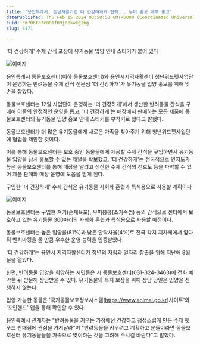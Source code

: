 ```yaml
---
title: "용인특례시, 청년자활기업 더 건강하개와 협력... 누이 좋고 매부 좋고"
datePublished: Thu Feb 15 2024 03:58:58 GMT+0000 (Coordinated Universal Time)
cuid: cm706th7c001f09joekwkg2hg
slug: 6171

---
```



'더 건강하개' 수제 간식 포장에 유기동물 입양 안내 스티커가 붙어 있다

![이미지](https://cdn.hashnode.com/res/hashnode/image/upload/v1739260536046/a0121662-aaa4-4ca1-b0a9-5909656b47da.jpeg)

용인특례시 동물보호센터(이하 동물보호센터)와 용인시지역자활센터 청년위드펫사업단이 운영하는 반려동물 수제 간식 전문점 '더 건강하개'가 유기동물 입양 홍보를 위해 맞손을 잡았다.

동물보호센터는 12일 사업단이 운영하는 '더 건강하개'에서 생산한 반려동물 간식을 구매해 이들의 안정적인 운영을 돕고, '더 건강하개'는 매장에서 판매하는 모든 제품에 동물보호센터의 유기동물 입양 홍보 안내 스티커를 부착키로 했다고 밝혔다.

동물보호센터가 더 많은 유기동물에게 새로운 가족을 찾아주기 위해 청년위드펫사업단에 협업을 제안한 것이다.

이를 통해 동물보호센터는 보호 중인 동물들에게 제공할 수제 간식을 구입하면서 유기동물 입양을 상시 홍보할 수 있는 채널을 확보했고, '더 건강하개'는 전국적으로 인지도가 높은 동물보호센터를 통해 매장을 알리고 생산한 수제 간식의 선호도 등을 파악할 수 있어 제품 판매와 매장 운영에 도움을 받게 된다.

구입한 '더 건강하게' 수제 간식은 유기동물 사회화 훈련과 특식용으로 사용할 계획이다

![이미지](https://cdn.hashnode.com/res/hashnode/image/upload/v1739260538026/72da4768-e53f-45b3-9cbb-a8c0fdb936c9.jpeg)

동물보호센터는 구입한 져키(훈제육포), 우피봉봉(소가죽껌) 등의 간식으로 센터에서 보호하고 있는 유기동물 300마리의 사회화 훈련과 특식용으로 사용할 예정이다.

동물보호센터는 높은 입양률(81%)과 낮은 안락사율(4%)로 전국 각지 지자체에서 앞다퉈 벤치마킹을 올 만큼 우수한 운영 능력을 입증받았다.

'더 건강하개'는 용인시 지역자활센터가 청년의 자립과 일자리 창출을 위해 지난해 8월 문을 열었다.

한편, 반려동물 입양을 희망하는 시민들은 시 동물보호센터(031-324-3463)에 전화 예약한 뒤 방문해 상담받을 수 있다. 유기동물의 복지 보장을 위해 상담 당일은 입양을 진행하지 않는다.

입양 가능한 동물은 '국가동물보호정보시스템(https://www.animal.go.kr)사이트'와 '포인핸드' 앱을 통해 확인할 수 있다.

용인특례시 관계자는 "반려동물을 키우는 가정에선 건강하고 정성스럽게 만든 수제 펫푸드 판매점에 관심을 가져달라"며 "반려동물을 키우려고 계획하고 분들이라면 동물보호센터 유기동물들을 가족으로 맞이하는 것을 고려해 주시길 바란다"고 말했다.